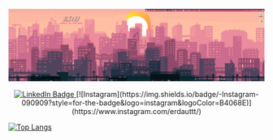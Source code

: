 ![Header](https://github.com/Erdauit/erdauit/blob/main/assets/gifs-aesthetic-wallpaper-para-desktop-e-mobile-14.gif)

<div id="badges", align = "center">
  <a href="https://www.linkedin.com/in/erdauit-torekhan-61725a238/">
    <img src="https://img.shields.io/badge/LinkedIn-blue?style=for-the-badge&logo=linkedin&logoColor=white" alt="LinkedIn Badge"/>
  </a>
  [![Instagram](https://img.shields.io/badge/-Instagram-090909?style=for-the-badge&logo=instagram&logoColor=B4068E)](https://www.instagram.com/erdauttt/)
</div>




[![Top Langs](https://github-readme-stats.vercel.app/api/top-langs/?username=erdauit&layout=compact)](https://github.com/erdauit/github-readme-stats)
